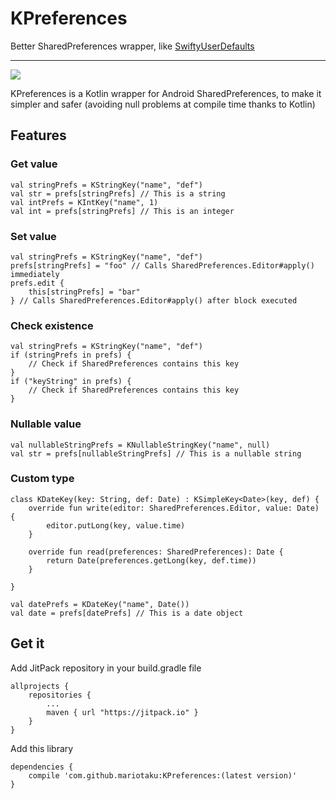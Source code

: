 # KPreferences

Better SharedPreferences wrapper, like [SwiftyUserDefaults](https://github.com/radex/SwiftyUserDefaults)

---

[![](https://jitpack.io/v/mariotaku/KPreferences.svg)](https://jitpack.io/#mariotaku/KPreferences)

KPreferences is a Kotlin wrapper for Android SharedPreferences, to make it simpler and safer (avoiding null problems at compile time thanks to Kotlin)

## Features

### Get value

````
val stringPrefs = KStringKey("name", "def")
val str = prefs[stringPrefs] // This is a string
val intPrefs = KIntKey("name", 1)
val int = prefs[stringPrefs] // This is an integer
````

### Set value

````
val stringPrefs = KStringKey("name", "def")
prefs[stringPrefs] = "foo" // Calls SharedPreferences.Editor#apply() immediately
prefs.edit {
    this[stringPrefs] = "bar"
} // Calls SharedPreferences.Editor#apply() after block executed
````

### Check existence

````
val stringPrefs = KStringKey("name", "def")
if (stringPrefs in prefs) {
    // Check if SharedPreferences contains this key
}
if ("keyString" in prefs) {
    // Check if SharedPreferences contains this key
}
````

### Nullable value

````
val nullableStringPrefs = KNullableStringKey("name", null)
val str = prefs[nullableStringPrefs] // This is a nullable string
````

### Custom type

````
class KDateKey(key: String, def: Date) : KSimpleKey<Date>(key, def) {
    override fun write(editor: SharedPreferences.Editor, value: Date) {
        editor.putLong(key, value.time)
    }

    override fun read(preferences: SharedPreferences): Date {
        return Date(preferences.getLong(key, def.time))
    }

}

val datePrefs = KDateKey("name", Date())
val date = prefs[datePrefs] // This is a date object
````

## Get it

Add JitPack repository in your build.gradle file

````
allprojects {
    repositories {
        ...
        maven { url "https://jitpack.io" }
    }
}
````

Add this library

````
dependencies {
    compile 'com.github.mariotaku:KPreferences:(latest version)'
}
````